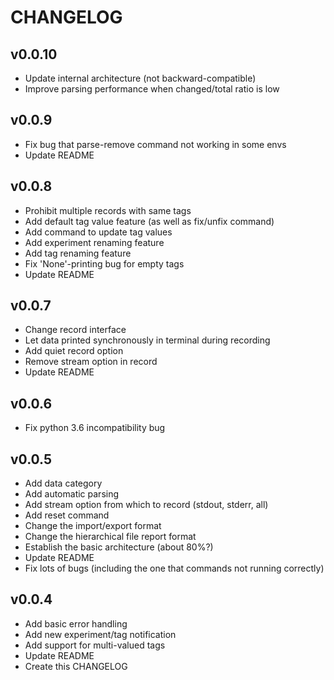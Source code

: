 # CHANGELOG


## v0.0.10
- Update internal architecture (not backward-compatible)
- Improve parsing performance when changed/total ratio is low


## v0.0.9
- Fix bug that parse-remove command not working in some envs
- Update README


## v0.0.8
- Prohibit multiple records with same tags
- Add default tag value feature (as well as fix/unfix command)
- Add command to update tag values
- Add experiment renaming feature
- Add tag renaming feature
- Fix 'None'-printing bug for empty tags
- Update README


## v0.0.7
- Change record interface
- Let data printed synchronously in terminal during recording
- Add quiet record option
- Remove stream option in record
- Update README


## v0.0.6
- Fix python 3.6 incompatibility bug


## v0.0.5
- Add data category
- Add automatic parsing
- Add stream option from which to record (stdout, stderr, all)
- Add reset command
- Change the import/export format
- Change the hierarchical file report format
- Establish the basic architecture (about 80%?)
- Update README
- Fix lots of bugs (including the one that commands not running correctly)


## v0.0.4
- Add basic error handling
- Add new experiment/tag notification
- Add support for multi-valued tags
- Update README
- Create this CHANGELOG
